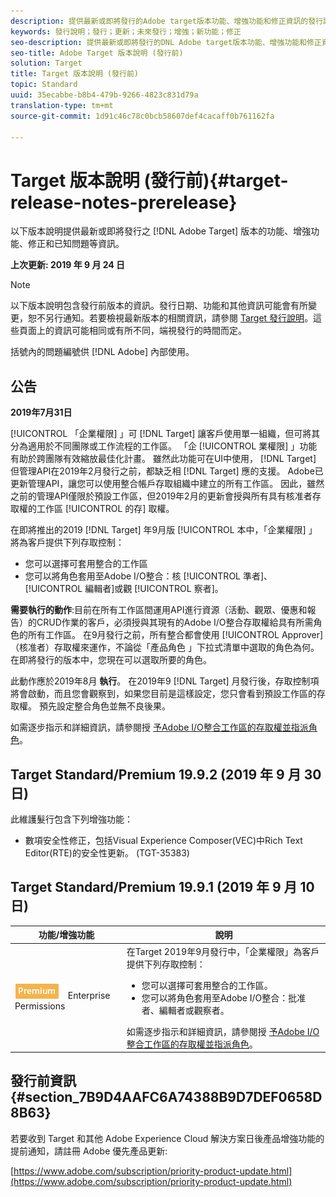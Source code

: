 ```yaml
---
description: 提供最新或即將發行的Adobe target版本功能、增強功能和修正資訊的發行說明。
keywords: 發行說明；發行；更新；未來發行；增強；新功能；修正
seo-description: 提供最新或即將發行的DNL Adobe target版本功能、增強功能和修正資訊的發行說明。
seo-title: Adobe Target 版本說明 (發行前)
solution: Target
title: Target 版本說明 (發行前)
topic: Standard
uuid: 35ecabbe-b8b4-479b-9266-4823c831d79a
translation-type: tm+mt
source-git-commit: 1d91c46c78c0bcb58607def4cacaff0b761162fa

---
```



# Target 版本說明 (發行前){#target-release-notes-prerelease}

以下版本說明提供最新或即將發行之 [!DNL Adobe Target] 版本的功能、增強功能、修正和已知問題等資訊。

**上次更新: 2019 年 9 月 24 日**

>[!NOTE]
>
>以下版本說明包含發行前版本的資訊。發行日期、功能和其他資訊可能會有所變更，恕不另行通知。若要檢視最新版本的相關資訊，請參閱 [Target 發行說明](release-notes.md)。這些頁面上的資訊可能相同或有所不同，端視發行的時間而定。
>
>括號內的問題編號供 [!DNL Adobe] 內部使用。

## 公告

**2019年7月31日**

[!UICONTROL 「企業權限] 」可 [!DNL Target] 讓客戶使用單一組織，但可將其分為適用於不同團隊或工作流程的工作區。 「企 [!UICONTROL 業權限] 」功能有助於跨團隊有效縮放最佳化計畫。 雖然此功能可在UI中使用， [!DNL Target] 但管理API在2019年2月發行之前，都缺乏相 [!DNL Target] 應的支援。 Adobe已更新管理API，讓您可以使用整合帳戶存取組織中建立的所有工作區。 因此，雖然之前的管理API僅限於預設工作區，但2019年2月的更新會授與所有具有核准者存取權的工作區 [!UICONTROL 的存] 取權。

在即將推出的2019 [!DNL Target] 年9月版 [!UICONTROL 本中，「企業權限] 」將為客戶提供下列存取控制：

* 您可以選擇可套用整合的工作區
* 您可以將角色套用至Adobe I/O整合：核 [!UICONTROL 準者]、 [!UICONTROL 編輯者]或觀 [!UICONTROL 察者]。

**需要執行的動作**:目前在所有工作區間運用API進行資源（活動、觀眾、優惠和報告）的CRUD作業的客戶，必須授與其現有的Adobe I/O整合存取權給具有所需角色的所有工作區。 在9月發行之前，所有整合都會使用 [!UICONTROL Approver] （核准者）存取權來運作，不論從「產品角色  」下拉式清單中選取的角色為何。 在即將發行的版本中，您現在可以選取所要的角色。

此動作應於2019年8月 **執行**。 在2019年9 [!DNL Target] 月發行後，存取控制項將會啟動，而且您會觀察到，如果您目前是這樣設定，您只會看到預設工作區的存取權。 預先設定整合角色並無不良後果。

如需逐步指示和詳細資訊，請參閱授 [予Adobe I/O整合工作區的存取權並指派角色](/help/administrating-target/c-user-management/property-channel/configure-adobe-io-integration.md)。

## Target Standard/Premium 19.9.2 (2019 年 9 月 30 日)

此維護髮行包含下列增強功能：

* 數項安全性修正，包括Visual Experience Composer(VEC)中Rich Text Editor(RTE)的安全性更新。 (TGT-35383)

## Target Standard/Premium 19.9.1 (2019 年 9 月 10 日)

| 功能/增強功能 | 說明 |
| --- | --- |
| ![Premium badge](/help/assets/premium.png) Enterprise Permissions | 在Target 2019年9月發行中，「企業權限」為客戶提供下列存取控制：<UL><li>您可以選擇可套用整合的工作區。</li><li>您可以將角色套用至Adobe I/O整合：批准者、編輯者或觀察者。</li></ul>如需逐步指示和詳細資訊，請參閱授 [予Adobe I/O整合工作區的存取權並指派角色](/help/administrating-target/c-user-management/property-channel/configure-adobe-io-integration.md)。 |

## 發行前資訊 {#section_7B9D4AAFC6A74388B9D7DEF0658D8B63}

若要收到 Target 和其他 Adobe Experience Cloud 解決方案日後產品增強功能的提前通知，請註冊 Adobe 優先產品更新:

[https://www.adobe.com/subscription/priority-product-update.html](https://www.adobe.com/subscription/priority-product-update.html)
